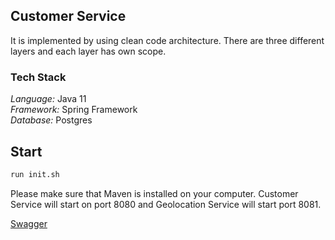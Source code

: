 ## Customer Service

It is implemented by using clean code architecture. There are three different layers and each layer has own scope.

### Tech Stack
*Language:* Java 11  
*Framework:* Spring Framework  
*Database:* Postgres

## Start

```sh
run init.sh
```
Please make sure that Maven is installed on your computer. Customer Service will start on port 8080 and Geolocation Service will start port 8081.

[Swagger](http://localhost:8080/swagger-ui.html#/)

